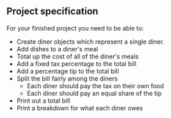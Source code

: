 ## Project specification

For your finished project you need to be able to:

- Create diner objects which represent a single diner.
- Add dishes to a diner's meal
- Total up the cost of all of the diner's meals
- Add a fixed tax percentage to the total bill
- Add a percentage tip to the total bill
- Split the bill fairly among the diners
	- Each diner should pay the tax on their own food
	- Each diner should pay an equal share of the tip
- Print out a total bill
- Print a breakdown for what each diner owes
